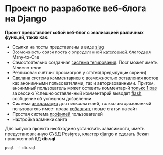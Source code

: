 # Проект по разработке веб-блога на Django

<strong>Проект представляет собой веб-блог с реализацией различных функций, 
таких как: </strong>
* Ссылки на посты представлены в виде [slug](Screens/slug.png)
* Возможность связи поста с определенной [категорией](Screens/category.png), благодаря Many-to-One
* Самостоятельно созданная [система тегирования](Screens/tags.png). Пост может иметь N число тегов
* Реализован счётчик просмотров у статей(предыдущие скрины)
* Сделана система [комментариев](Screens/comment1.png) с возможностью
оставления постов как анонимными пользователями, так и авторизованными.
Притом, анонимный пользователь может оставить комментарий [только 1 раз](Screens/comment_error.png) за сессию
Успешно оставленный комментарий выводит [flash](Screens/comment_flash.png) сообщение об успешном добавлении
* Система [авторизации](Screens/auth.png) для пользователей, только авторизованный пользователь имеет права
[добавлять](Screens/add_post.png) новые статьи на сайт
* Простая система [профилей](Screens/profile.png) пользователей
* Настройка [админки](Screens/admin.png) сайта

Для запуска проекта необходимо установить зависимости, иметь предустановленную СУБД
Postgres, кластер django и сделать бекап приложенной БД <b>db.sql</b>

```Bash
psql -f db.sql
```